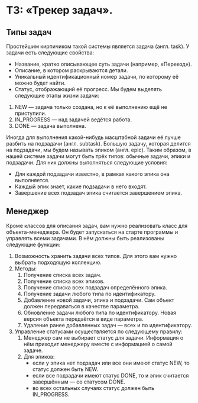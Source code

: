 # ТЗ: «Трекер задач».

## Типы задач

Простейшим кирпичиком такой системы является задача (англ. task). У задачи есть следующие свойства:

* Название, кратко описывающее суть задачи (например, «Переезд»).
* Описание, в котором раскрываются детали.
* Уникальный идентификационный номер задачи, по которому её можно будет найти.
* Статус, отображающий её прогресс. Мы будем выделять следующие этапы жизни задачи:
1. NEW — задача только создана, но к её выполнению ещё не приступили.
2. IN_PROGRESS — над задачей ведётся работа.
3. DONE — задача выполнена.

Иногда для выполнения какой-нибудь масштабной задачи её лучше разбить на подзадачи (англ. subtask). Большую задачу, которая делится на подзадачи, мы будем называть эпиком (англ. epic).
Таким образом, в нашей системе задачи могут быть трёх типов: обычные задачи, эпики и подзадачи. Для них должны выполняться следующие условия:

* Для каждой подзадачи известно, в рамках какого эпика она выполняется.
* Каждый эпик знает, какие подзадачи в него входят.
* Завершение всех подзадач эпика считается завершением эпика.

## Менеджер

Кроме классов для описания задач, вам нужно реализовать класс для объекта-менеджера. Он будет запускаться на старте программы и управлять всеми задачами. В нём должны быть реализованы следующие функции:

1. Возможность хранить задачи всех типов. Для этого вам нужно выбрать подходящую коллекцию.
2. Методы:
    1. Получение списка всех задач.
    2. Получение списка всех эпиков.
    3. Получение списка всех подзадач определённого эпика.
    4. Получение задачи любого типа по идентификатору.
    5. Добавление новой задачи, эпика и подзадачи. Сам объект должен передаваться в качестве параметра.
    6. Обновление задачи любого типа по идентификатору. Новая версия объекта передаётся в виде параметра.
    7. Удаление ранее добавленных задач — всех и по идентификатору.
3. Управление статусами осуществляется по следующему правилу:
    1. Менеджер сам не выбирает статус для задачи. Информация о нём приходит менеджеру вместе с информацией о самой задаче.
    2. Для эпиков:
        * если у эпика нет подзадач или все они имеют статус NEW, то статус должен быть NEW.
        * если все подзадачи имеют статус DONE, то и эпик считается завершённым — со статусом DONE.
        * во всех остальных случаях статус должен быть IN_PROGRESS.
